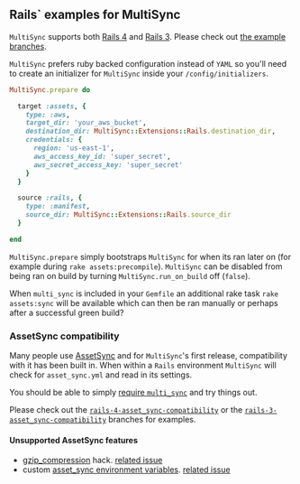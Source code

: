 ## Rails` examples for MultiSync

`MultiSync` supports both [Rails 4](https://github.com/karlfreeman/multi_sync-rails/tree/rails-4) and [Rails 3](https://github.com/karlfreeman/multi_sync-rails/tree/rails-3). Please check out [the example branches](https://github.com/karlfreeman/multi_sync-rails/branches).

`MultiSync` prefers ruby backed configuration instead of `YAML` so you'll need to create an initializer for `MultiSync` inside your `/config/initializers`.

```ruby
MultiSync.prepare do

  target :assets, {
    type: :aws,
    target_dir: 'your_aws_bucket',
    destination_dir: MultiSync::Extensions::Rails.destination_dir,
    credentials: {
      region: 'us-east-1',
      aws_access_key_id: 'super_secret',
      aws_secret_access_key: 'super_secret'
    }
  }

  source :rails, {
    type: :manifest,
    source_dir: MultiSync::Extensions::Rails.source_dir
  }

end
```

`MultiSync.prepare` simply bootstraps `MultiSync` for when its ran later on (for example during `rake assets:precompile`). `MultiSync` can be disabled from being ran on build by turning `MultiSync.run_on_build` off (`false`).

When `multi_sync` is included in your `Gemfile` an additional rake task `rake assets:sync` will be available which can then be ran manually or perhaps after a successful green build?

### AssetSync compatibility

Many people use [AssetSync](https://github.com/rumblelabs/asset_sync) and for `MultiSync`'s first release, compatibility with it has been built in. When within a `Rails` environment `MultiSync` will check for `asset_sync.yml` and read in its settings.

You should be able to simply [require `multi_sync`](https://github.com/karlfreeman/multi_sync-rails/blob/rails-4-asset_sync-compatibility/config/initializers/multi_sync.rb) and try things out.

Please check out the [`rails-4-asset_sync-compatibility`](https://github.com/karlfreeman/multi_sync-rails/tree/rails-4-asset_sync-compatibility) or the [`rails-3-asset_sync-compatibility`](https://github.com/karlfreeman/multi_sync-rails/tree/rails-4-asset_sync-compatibility) branches for examples.

#### Unsupported AssetSync features
- [gzip_compression](https://github.com/rumblelabs/asset_sync#automatic-gzip-compression) hack. [related issue](https://github.com/karlfreeman/multi_sync/issues/1)
- custom [asset_sync environment variables](https://github.com/rumblelabs/asset_sync#built-in-initializer-environment-variables). [related issue](https://github.com/karlfreeman/multi_sync/issues/2)

